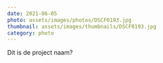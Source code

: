 ```yaml
---
date: 2021-06-05
photo: assets/images/photos/DSCF0193.jpg
thumbnail: assets/images/thumbnails/DSCF0193.jpg
category: photo
---
```

Dit is de project naam?
